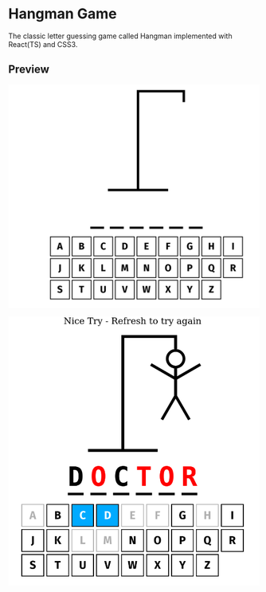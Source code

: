 # Hangman Game

The classic letter guessing game called Hangman implemented with React(TS) and CSS3.

## Preview
<p align="center"><img src="./images/preview1.png"/></p>
<p align="center"><img src="./images/preview2.png"/></p>
